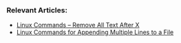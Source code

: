 ### Relevant Articles:

- [Linux Commands – Remove All Text After X](https://www.baeldung.com/linux/remove-text-after-x-in-file)
- [Linux Commands for Appending Multiple Lines to a File](https://www.baeldung.com/linux/appending-multiple-lines-to-file2)
